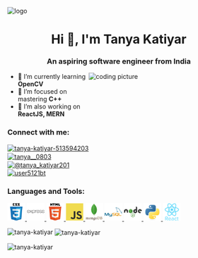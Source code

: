 ![logo](https://github.com/Tanya-Katiyar/Tanya-Katiyar/blob/main/Minimal%20Modern%20Elegant%20Background%20Technology%20Banner.png)
<h1 align="center">Hi 👋, I'm Tanya Katiyar</h1>
<h3 align="center">An aspiring software engineer from India</h3>
<img align="right" alt="coding picture" width="320" height="280" src="https://steamuserimages-a.akamaihd.net/ugc/1631947648964785474/81CBA15178466DD47195A239232202E78987B714/?imw=637&imh=358&ima=fit&impolicy=Letterbox&imcolor=%23000000&letterbox=true"></img>

- 🌱 I’m currently learning **OpenCV**
- 🌱 I’m focused on mastering **C++**
- 🌱 I’m also working on **ReactJS, MERN**

<h3 align="left">Connect with me:</h3>
<p align="left">
<a href="https://linkedin.com/in/tanya-katiyar-513594203" target="blank"><img align="center" src="https://raw.githubusercontent.com/rahuldkjain/github-profile-readme-generator/master/src/images/icons/Social/linked-in-alt.svg" alt="tanya-katiyar-513594203" height="30" width="40" /></a>
<a href="https://instagram.com/tanya__0803" target="blank"><img align="center" src="https://raw.githubusercontent.com/rahuldkjain/github-profile-readme-generator/master/src/images/icons/Social/instagram.svg" alt="tanya__0803" height="30" width="40" /></a>
<a href="https://www.hackerrank.com/tanya_katiyar201" target="blank"><img align="center" src="https://raw.githubusercontent.com/rahuldkjain/github-profile-readme-generator/master/src/images/icons/Social/hackerrank.svg" alt="@tanya_katiyar201" height="30" width="40" /></a>
<a href="https://www.leetcode.com/user5121bt" target="blank"><img align="center" src="https://raw.githubusercontent.com/rahuldkjain/github-profile-readme-generator/master/src/images/icons/Social/leet-code.svg" alt="user5121bt" height="30" width="40" /></a>
</p>

<h3 align="left">Languages and Tools:</h3>
<p align="left"> <a href="https://www.w3schools.com/css/" target="_blank" rel="noreferrer"> <img src="https://raw.githubusercontent.com/devicons/devicon/master/icons/css3/css3-original-wordmark.svg" alt="css3" width="40" height="40"/> </a> <a href="https://expressjs.com" target="_blank" rel="noreferrer"> <img src="https://raw.githubusercontent.com/devicons/devicon/master/icons/express/express-original-wordmark.svg" alt="express" width="40" height="40"/> </a> <a href="https://www.w3.org/html/" target="_blank" rel="noreferrer"> <img src="https://raw.githubusercontent.com/devicons/devicon/master/icons/html5/html5-original-wordmark.svg" alt="html5" width="40" height="40"/> </a> <a href="https://developer.mozilla.org/en-US/docs/Web/JavaScript" target="_blank" rel="noreferrer"> <img src="https://raw.githubusercontent.com/devicons/devicon/master/icons/javascript/javascript-original.svg" alt="javascript" width="40" height="40"/> </a> <a href="https://www.mongodb.com/" target="_blank" rel="noreferrer"> <img src="https://raw.githubusercontent.com/devicons/devicon/master/icons/mongodb/mongodb-original-wordmark.svg" alt="mongodb" width="40" height="40"/> </a> <a href="https://www.mysql.com/" target="_blank" rel="noreferrer"> <img src="https://raw.githubusercontent.com/devicons/devicon/master/icons/mysql/mysql-original-wordmark.svg" alt="mysql" width="40" height="40"/> </a> <a href="https://nodejs.org" target="_blank" rel="noreferrer"> <img src="https://raw.githubusercontent.com/devicons/devicon/master/icons/nodejs/nodejs-original-wordmark.svg" alt="nodejs" width="40" height="40"/> </a> <a href="https://www.python.org" target="_blank" rel="noreferrer"> <img src="https://raw.githubusercontent.com/devicons/devicon/master/icons/python/python-original.svg" alt="python" width="40" height="40"/> </a> <a href="https://reactjs.org/" target="_blank" rel="noreferrer"> <img src="https://raw.githubusercontent.com/devicons/devicon/master/icons/react/react-original-wordmark.svg" alt="react" width="40" height="40"/> </a> </p>

<p><img align="left" src="https://github-readme-stats.vercel.app/api/top-langs?username=tanya-katiyar&show_icons=true&locale=en&layout=compact" alt="tanya-katiyar" /></p>

<p>&nbsp;<img align="center" src="https://github-readme-stats.vercel.app/api?username=tanya-katiyar&show_icons=true&locale=en" alt="tanya-katiyar" /></p>

<p><img align="center" src="https://github-readme-streak-stats.herokuapp.com/?user=tanya-katiyar&" alt="tanya-katiyar" /></p>


